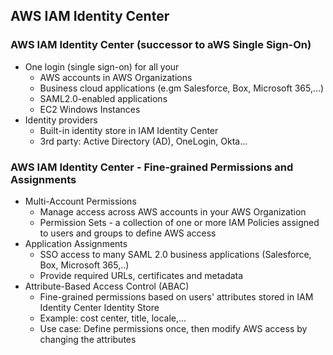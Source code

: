 ## AWS IAM Identity Center

### AWS IAM Identity Center (successor to aWS Single Sign-On)

- One login (single sign-on) for all your
    - AWS accounts in AWS Organizations
    - Business cloud applications (e.gm Salesforce, Box, Microsoft 365,...)
    - SAML2.0-enabled applications
    - EC2 Windows Instances
- Identity providers
    - Built-in identity store in IAM Identity Center
    - 3rd party: Active Directory (AD), OneLogin, Okta...

### AWS IAM Identity Center - Fine-grained Permissions and Assignments

- Multi-Account Permissions
    - Manage access across AWS accounts in your AWS Organization
    - Permission Sets - a collection of one or more IAM Policies assigned to users and groups to define AWS access
- Application Assignments
    - SSO access to many SAML 2.0 business applications (Salesforce, Box, Microsoft 365,..)
    - Provide required URLs, certificates and metadata
- Attribute-Based Access Control (ABAC)
    - Fine-grained permissions based on users' attributes stored in IAM Identity Center Identity Store
    - Example: cost center, title, locale,...
    - Use case: Define permissions once, then modify AWS access by changing the attributes
